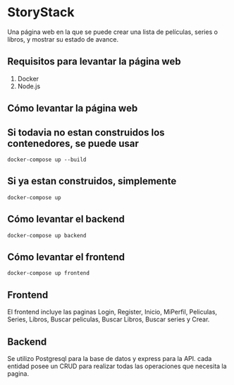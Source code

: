 # StoryStack
Una página web en la que se puede crear una lista de películas, series o libros, y mostrar su estado de avance.
## Requisitos para levantar la página web
1. Docker
2. Node.js
## Cómo levantar la página web

## Si todavia no estan construidos los contenedores, se puede usar
```
docker-compose up --build
```
## Si ya estan construidos, simplemente
```
docker-compose up
```
## Cómo levantar el backend
```
docker-compose up backend
```
## Cómo levantar el frontend
```
docker-compose up frontend
```
## Frontend
El frontend incluye las paginas Login, Register, Inicio, MiPerfil, Peliculas, Series, Libros, Buscar peliculas, Buscar Libros, Buscar series y Crear.

## Backend
Se utilizo Postgresql para la base de datos y express para la API. cada entidad posee un CRUD para realizar todas las operaciones que necesita la pagina.
